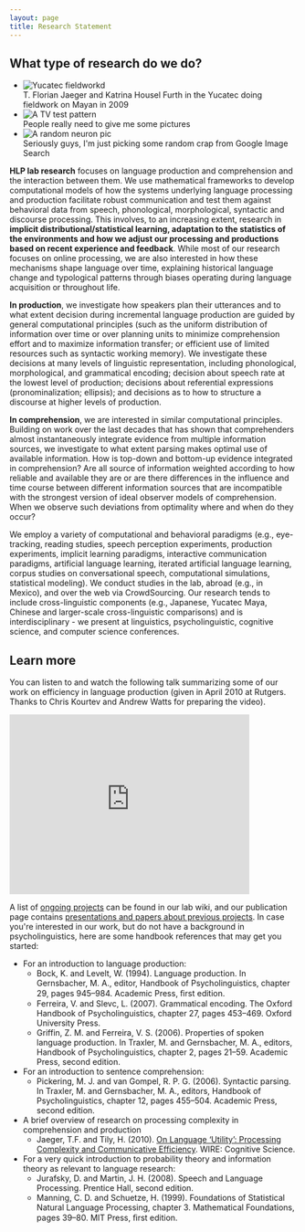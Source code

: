 ```yaml
---
layout: page
title: Research Statement
---
```


## What type of research do we do?

<ul class="hlp-orbit" data-orbit>
  <li>
    <img src="{{site.baseurl}}/pics/florian_katrina_yucatan.jpg" alt="Yucatec fieldworkd" />
    <div class="orbit-caption">
      T. Florian Jaeger and Katrina Housel Furth in the Yucatec doing fieldwork on Mayan in 2009
    </div>
  </li>
  <li class="active">
    <img src="{{site.baseurl}}/pics/testpattern_16x9.png" alt="A TV test pattern" />
    <div class="orbit-caption">
      People really need to give me some pictures
    </div>
  </li>
  <li>
    <img src="{{site.baseurl}}/pics/neuron_16x9.jpg" alt="A random neuron pic" />
    <div class="orbit-caption">
      Seriously guys, I'm just picking some random crap from Google Image Search
    </div>
  </li>
</ul>

**HLP lab research** focuses on language production and comprehension and the interaction between them. We use mathematical frameworks to develop computational models of how the systems underlying language processing and production facilitate robust communication and test them against behavioral data from speech, phonological, morphological, syntactic and discourse processing. This involves, to an increasing extent, research in **implicit distributional/statistical learning, adaptation to the statistics of the environments and how we adjust our processing and productions based on recent experience and feedback**. While most of our research focuses on online processing, we are also interested in how these mechanisms shape language over time, explaining historical language change and typological patterns through biases operating during language acquisition or throughout life.

**In production**, we investigate how speakers plan their utterances and to what extent decision during incremental language production are guided by general computational principles (such as the uniform distribution of information over time or over planning units to minimize comprehension effort and to maximize information transfer; or efficient use of limited resources such as syntactic working memory). We investigate these decisions at many levels of linguistic representation, including phonological, morphological, and grammatical encoding; decision about speech rate at the lowest level of production; decisions about referential expressions (pronominalization; ellipsis); and decisions as to how to structure a discourse at higher levels of production.

**In comprehension**, we are interested in similar computational principles. Building on work over the last decades that has shown that comprehenders almost instantaneously integrate evidence from multiple information sources, we investigate to what extent parsing makes optimal use of available information. How is top-down and bottom-up evidence integrated in comprehension? Are all source of information weighted according to how reliable and available they are or are there differences in the influence and time course between different information sources that are incompatible with the strongest version of ideal observer models of comprehension. When we observe such deviations from optimality where and when do they occur?

We employ a variety of computational and behavioral paradigms (e.g., eye-tracking, reading studies, speech perception experiments, production experiments, implicit learning paradigms, interactive communication paradigms, artificial language learning, iterated artificial language learning, corpus studies on conversational speech, computational simulations, statistical modeling). We conduct studies in the lab, abroad (e.g., in Mexico), and over the web via CrowdSourcing. Our research tends to include cross-linguistic components (e.g., Japanese, Yucatec Maya, Chinese and larger-scale cross-linguistic comparisons) and is interdisciplinary - we present at linguistics, psycholinguistic, cognitive science, and computer science conferences.

## Learn more

You can listen to and watch the following talk summarizing some of our work on efficiency in language production (given in April 2010 at Rutgers. Thanks to Chris Kourtev and Andrew Watts for preparing the video).

<div class="flex-video">
  <iframe width="420" height="315" src="https://www.youtube.com/embed/1fFkO7xV0SY" frameborder="0" allowfullscreen></iframe>
</div>

A list of [ongoing projects](http://wiki.bcs.rochester.edu/HlpLab/Projects) can be found in our lab wiki, and our publication page contains [presentations and papers about previous projects]({{site.baseurl}}/publications/). In case you're interested in our work, but do not have a background in psycholinguistics, here are some handbook references that may get you started:

  * For an introduction to language production:
    * Bock, K. and Levelt, W. (1994). Language production. In Gernsbacher, M. A., editor, Handbook of Psycholinguistics, chapter 29, pages 945–984. Academic Press, ﬁrst edition.
    * Ferreira, V. and Slevc, L. (2007). Grammatical encoding. The Oxford Handbook of Psycholinguistics, chapter 27, pages 453–469. Oxford University Press.
    * Griffin, Z. M. and Ferreira, V. S. (2006). Properties of spoken language production. In Traxler, M. and Gernsbacher, M. A., editors, Handbook of Psycholinguistics, chapter 2, pages 21–59. Academic Press, second edition.
  * For an introduction to sentence comprehension:
    * Pickering, M. J. and van Gompel, R. P. G. (2006). Syntactic parsing. In Traxler, M. and Gernsbacher, M. A., editors, Handbook of Psycholinguistics, chapter 12, pages 455–504. Academic Press, second edition.
  * A brief overview of research on processing complexity in comprehension and production
    * Jaeger, T.F. and Tily, H. (2010). [On Language ‘Utility’: Processing Complexity and Communicative Efficiency](http://www.bcs.rochester.edu/people/fjaeger/papers/JaegerTily10.pdf). WIRE: Cognitive Science.
  * For a very quick introduction to probability theory and information theory as relevant to language research:
    * Jurafsky, D. and Martin, J. H. (2008). Speech and Language Processing. Prentice Hall, second edition.
    * Manning, C. D. and Schuetze, H. (1999). Foundations of Statistical Natural Language Processing, chapter 3. Mathematical Foundations, pages 39–80. MIT Press, ﬁrst edition.
